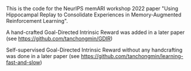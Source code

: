 This is the code for the NeurIPS memARI workshop 2022 paper "Using Hippocampal Replay to Consolidate Experiences in Memory-Augmented Reinforcement Learning".

A hand-crafted Goal-Directed Intrinsic Reward was added in a later paper (see https://github.com/tanchongmin/GDIR)

Self-supervised Goal-Directed Intrinsic Reward without any handcrafting was done in a later paper (see https://github.com/tanchongmin/learning-fast-and-slow)
